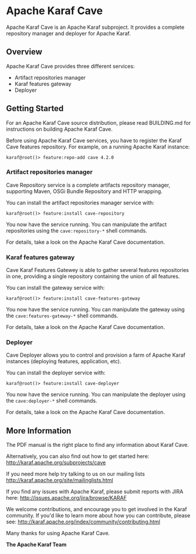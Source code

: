 <!--
    Licensed to the Apache Software Foundation (ASF) under one
    or more contributor license agreements.  See the NOTICE file
    distributed with this work for additional information
    regarding copyright ownership.  The ASF licenses this file
    to you under the Apache License, Version 2.0 (the
    "License"); you may not use this file except in compliance
    with the License.  You may obtain a copy of the License at

      http://www.apache.org/licenses/LICENSE-2.0

    Unless required by applicable law or agreed to in writing,
    software distributed under the License is distributed on an
    "AS IS" BASIS, WITHOUT WARRANTIES OR CONDITIONS OF ANY
    KIND, either express or implied.  See the License for the
    specific language governing permissions and limitations
    under the License.
-->

# Apache Karaf Cave

Apache Karaf Cave is an Apache Karaf subproject. It provides a complete repository manager and deployer for Apache Karaf.

## Overview

Apache Karaf Cave provides three different services:

* Artifact repositories manager
* Karaf features gateway
* Deployer

## Getting Started

For an Apache Karaf Cave source distribution, please read BUILDING.md for instructions on building Apache Karaf Cave.

Before using Apache Karaf Cave services, you have to register the Karaf Cave features repository. For example, on a running Apache Karaf instance:

```
karaf@root()> feature:repo-add cave 4.2.0
```

### Artifact repositories manager

Cave Repository service is a complete artifacts repository manager, supporting Maven, OSGi Bundle Repository and HTTP wrapping.

You can install the artifact repositories manager service with:

```
karaf@root()> feature:install cave-repository
```

You now have the service running. You can manipulate the artifact repositories using the `cave:repository-*` shell commands.

For details, take a look on the Apache Karaf Cave documentation.

### Karaf features gateway

Cave Karaf Features Gatewey is able to gather several features repositories in one, providing a single repository containing the union of all features.

You can install the gateway service with:

```
karaf@root()> feature:install cave-features-gateway
```

You now have the service running. You can manipulate the gateway using the `cave:features-gateway-*` shell commands.

For details, take a look on the Apache Karaf Cave documentation.

### Deployer

Cave Deployer allows you to control and provision a farm of Apache Karaf instances (deploying features, application, etc).

You can install the deployer service with:

```
karaf@root()> feature:install cave-deployer
```

You now have the service running. You can manipulate the deployer using the `cave:deployer-*` shell commands.

For details, take a look on the Apache Karaf Cave documentation.

## More Information

The PDF manual is the right place to find any information about Karaf Cave.

Alternatively, you can also find out how to get started here:
    http://karaf.apache.org/subprojects/cave

If you need more help try talking to us on our mailing lists
    http://karaf.apache.org/site/mailinglists.html

If you find any issues with Apache Karaf, please submit reports
with JIRA here:
    http://issues.apache.org/jira/browse/KARAF

We welcome contributions, and encourage you to get involved in the
Karaf community. If you'd like to learn more about how you can
contribute, please see:
    http://karaf.apache.org/index/community/contributing.html

Many thanks for using Apache Karaf Cave.

**The Apache Karaf Team**
